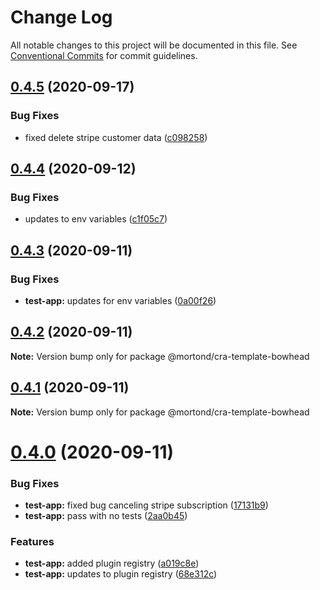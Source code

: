 # Change Log

All notable changes to this project will be documented in this file.
See [Conventional Commits](https://conventionalcommits.org) for commit guidelines.

## [0.4.5](https://github.com/daithimorton/bowhead/compare/@mortond/cra-template-bowhead@0.4.4...@mortond/cra-template-bowhead@0.4.5) (2020-09-17)


### Bug Fixes

* fixed delete stripe customer data ([c098258](https://github.com/daithimorton/bowhead/commit/c0982583ee4856b26b49e90419fcb1f1cf3c3d13))





## [0.4.4](https://github.com/daithimorton/bowhead/compare/@mortond/cra-template-bowhead@0.4.3...@mortond/cra-template-bowhead@0.4.4) (2020-09-12)


### Bug Fixes

* updates to env variables ([c1f05c7](https://github.com/daithimorton/bowhead/commit/c1f05c71550e19d707263711bfee0785921feb8a))





## [0.4.3](https://github.com/daithimorton/bowhead/compare/@mortond/cra-template-bowhead@0.4.2...@mortond/cra-template-bowhead@0.4.3) (2020-09-11)


### Bug Fixes

* **test-app:** updates for env variables ([0a00f26](https://github.com/daithimorton/bowhead/commit/0a00f261d84eea14467a5e652048b43c7f78f380))





## [0.4.2](https://github.com/daithimorton/bowhead/compare/@mortond/cra-template-bowhead@0.4.1...@mortond/cra-template-bowhead@0.4.2) (2020-09-11)

**Note:** Version bump only for package @mortond/cra-template-bowhead





## [0.4.1](https://github.com/daithimorton/bowhead/compare/@mortond/cra-template-bowhead@0.4.0...@mortond/cra-template-bowhead@0.4.1) (2020-09-11)

**Note:** Version bump only for package @mortond/cra-template-bowhead





# [0.4.0](https://github.com/daithimorton/bowhead/compare/@mortond/cra-template-bowhead@0.3.7...@mortond/cra-template-bowhead@0.4.0) (2020-09-11)


### Bug Fixes

* **test-app:** fixed bug canceling stripe subscription ([17131b9](https://github.com/daithimorton/bowhead/commit/17131b921dc9aa56682d1457dfebf8617c81fd7b))
* **test-app:** pass with no tests ([2aa0b45](https://github.com/daithimorton/bowhead/commit/2aa0b45c143b629176efcfb31a3bd7041214a84f))


### Features

* **test-app:** added plugin registry ([a019c8e](https://github.com/daithimorton/bowhead/commit/a019c8e3fd57a4ce7dee0dd977cea04e3c03db93))
* **test-app:** updates to plugin registry ([68e312c](https://github.com/daithimorton/bowhead/commit/68e312cb42304f2e229dd8c309d1be3afc602a6f))
